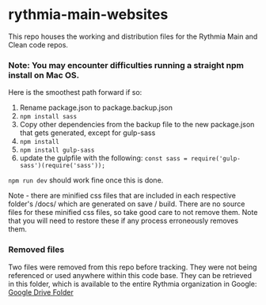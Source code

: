# rythmia-main-websites
This repo houses the working and distribution files for the Rythmia Main and Clean code repos.

### Note: You may encounter difficulties running a straight npm install on Mac OS.

Here is the smoothest path forward if so:

1. Rename package.json to package.backup.json
2. ```npm install sass```
3. Copy other dependencies from the backup file to the new package.json that gets generated, except for gulp-sass
4. ```npm install```
5. ```npm install gulp-sass```
6. update the gulpfile with the following:
```const sass = require('gulp-sass')(require('sass'));```

```npm run dev``` should work fine once this is done.

Note - there are minified css files that are included in each respective folder's /docs/ which are generated on save / build. There are no source files for these minified css files, so take good care to not remove them. Note that you will need to restore these if any process erroneously removes them.

### Removed files
Two files were removed from this repo before tracking. They were not being referenced or used anywhere within this code base. They can be retrieved in this folder, which is available to the entire Rythmia organization in Google:
[Google Drive Folder](https://drive.google.com/drive/folders/1naolMB-l4Z8OtJrY09MLPU1-8dIcD_2o)
